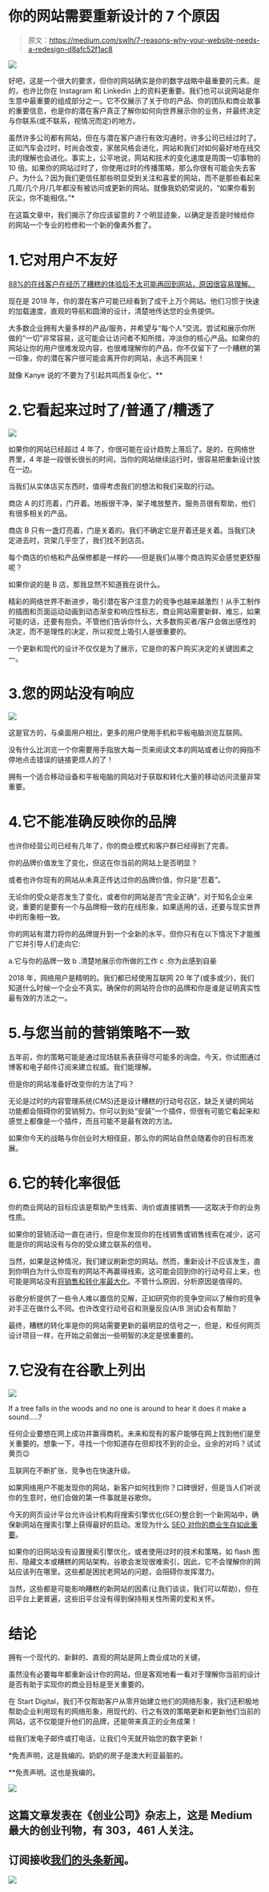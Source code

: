 # 你的网站需要重新设计的 7 个原因

> 原文：<https://medium.com/swlh/7-reasons-why-your-website-needs-a-redesign-d8afc52f1ac8>

![](img/420cb0297245881833b99afb4392ce3f.png)

好吧，这是一个很大的要求，但你的网站确实是你的数字战略中最重要的元素。是的，也许比你在 Instagram 和 Linkedin 上的资料更重要。我们也可以说网站是你生意中最重要的组成部分之一。它不仅展示了关于你的产品、你的团队和商业故事的重要信息，也是你的潜在客户真正了解你如何向世界展示你的业务，并最终决定与你联系(或不联系，视情况而定)的地方。

虽然许多公司都有网站，但在与潜在客户进行有效沟通时，许多公司已经过时了。正如汽车会过时，时尚会改变，家居风格会进化，网站和我们对如何最好地在线交流的理解也会进化。事实上，公平地说，网站和技术的变化速度是周围一切事物的 10 倍。如果你的网站过时了，你使用过时的传播策略，那么你很有可能会失去客户。为什么？因为我们更信任那些明显受到关注和喜爱的网站，而不是那些看起来几周/几个月/几年都没有被访问或更新的网站。就像我奶奶常说的，“如果你看到灰尘，你不能相信。”*

在这篇文章中，我们揭示了你应该留意的 7 个明显迹象，以确定是否是时候给你的网站一个专业的检修和一个新的像素外套了。

# 1.它对用户不友好

[88%的在线客户在经历了糟糕的体验后不太可能再回到网站，原因很容易理解。](https://www.invisionapp.com/blog/statistics-on-user-experience/)

现在是 2018 年，你的潜在客户可能已经看到了成千上万个网站。他们习惯于快速的加载速度，直观的导航和圆滑的设计，清楚地传达您的业务提供。

大多数企业拥有大量多样的产品/服务，并希望与“每个人”交流。尝试和展示你所做的“一切”非常容易，这可能会让访问者不知所措，冲淡你的核心产品。如果你的网站让你的用户很难发现内容，也很难理解你的产品，你不仅留下了一个糟糕的第一印象，你的潜在客户很可能会离开你的网站，永远不再回来！

就像 Kanye 说的‘不要为了引起共鸣而复杂化’。**

# 2.它看起来过时了/普通了/糟透了

![](img/264ca5c35160154d4c81107bfc5577b3.png)

如果你的网站已经超过 4 年了，你很可能在设计趋势上落后了。是的，在网络世界里，4 年是一段很长很长的时间，当你的网站继续运行时，很容易把重新设计放在一边。

当我们从实体店买东西时，值得考虑我们的想法和我们采取的行动。

商店 A 的灯亮着，门开着。地板很干净，架子堆放整齐。服务员很有帮助，他们有很多相关的产品。

商店 B 只有一盏灯亮着，门是关着的。我们不确定它是开着还是关着。当我们决定进去时，货架几乎空了，我们找不到店员。

每个商店的价格和产品保修都是一样的——但是我们从哪个商店购买会感觉更舒服呢？

如果你说的是 B 店，那我显然不知道我在说什么。

精彩的网络世界不断进步，吸引潜在客户注意力的竞争也越来越激烈！从手工制作的插图和页面运动动画到动态渐变和响应性标志，商业网站需要新鲜、难忘，如果可能的话，还要有抱负。不管他们告诉你什么，大多数购买者/客户会做出感性的决定，而不是理性的决定，所以视觉上吸引人是很重要的。

一个更新和现代的设计不仅仅是为了展示，它是你的客户购买决定的关键因素之一。

# 3.您的网站没有响应

![](img/c6c28507ea0cc1e2bf2979aeda4ab7d4.png)

这是官方的，与桌面用户相比，更多的用户使用手机和平板电脑浏览互联网。

没有什么比浏览一个你需要用手指放大每一页来阅读文本的网站或者让你的拇指不停地点击错误的链接更烦人的了！

拥有一个适合移动设备和平板电脑的网站对于获取和转化大量的移动访问流量非常重要。

# 4.它不能准确反映你的品牌

也许你经营公司已经有几年了，你的商业模式和客户群已经得到了完善。

你的品牌价值发生了变化，但这在你当前的网站上是否明显？

或者也许你现有的网站从未真正传达过你的品牌价值，你只是“忍着”。

无论你的受众是否发生了变化，或者你的网站是否“完全正确”，对于知名企业来说，重要的是要有一个与品牌相一致的在线形象，如果适用的话，还要与现实世界中的形象相一致。

你的网站有潜力将你的品牌提升到一个全新的水平，但你只有在以下情况下才能推广它并引导人们走向它:

a.它与你的品牌一致 b .清楚地展示你所做的工作
c .你为此感到自豪

2018 年，网络用户是精明的。我们都已经使用互联网 20 年了(或多或少)，我们知道什么时候一个企业不真实。确保你的网站符合你的品牌和你是谁是证明真实性最有效的方法之一。

# 5.与您当前的营销策略不一致

五年前，你的策略可能是通过现场联系表获得尽可能多的询盘。今天，你试图通过博客和电子邮件订阅来建立权威。我们能理解。

但是你的网站准备好改变你的方法了吗？

无论是过时的内容管理系统(CMS)还是设计糟糕的行动号召区，缺乏关键的网站功能都会阻碍你的营销努力。你可以到处“安装”一个插件，但很有可能它看起来和感觉上都像是一个插件，而且可能不是最有效的方法。

如果你今天的战略与你创业时大相径庭，那么你的网站自然会随着你的目标而发展。

# 6.它的转化率很低

你的商业网站的目标应该是帮助产生线索、询价或直接销售——这取决于你的业务性质。

如果你的营销活动一直在进行，但是你发现你的在线销售或销售线索在减少，这可能是你的网站没有与你的受众建立联系的信号。

当然，如果是这种情况，我们建议刷新您的网站。然而，重新设计不应该发生，直到你明白为什么你现有的网站不再赢得线索。这可能会回到你的行动号召上来，也可能是网站没有[将销售和转化率最大化](https://startdigital.com.au/how-to-structure-your-website-content-for-maximum-sales-conversions/)。不管什么原因，分析原因是值得的。

谷歌分析提供了一些令人难以置信的见解，正如研究你的竞争空间以了解你的竞争对手正在做什么不同。也许改变行动号召和测量反应(A/B 测试)会有帮助？

最终，糟糕的转化率是你的网站需要更新的最明显的信号之一，但是，和任何网页设计项目一样，在开始之前做出一些明智的决定是很重要的。

# 7.它没有在谷歌上列出

![](img/8d9a792c27bdefd71ba9a6abcd6556ca.png)

If a tree falls in the woods and no one is around to hear it does it make a sound…..?

任何企业要想在网上成功并赢得商机，未来和现有的客户能够在网上找到他们是至关重要的。想象一下，寻找一个你知道存在但却找不到的企业。业余的对吗？试试黄页😉

互联网在不断扩张，竞争也在快速升级。

如果网络用户不能发现你的网站，新客户如何找到你？口碑很好，但是当人们听说你的生意时，他们会做的第一件事就是谷歌你。

今天的网页设计平台允许设计机构将搜索引擎优化(SEO)整合到一个新网站中，确保新网站在搜索引擎上获得最好的启动。发现为什么 [SEO 对你的商业生存如此重要](https://startdigital.com.au/why-seo-is-important-to-your-business-survival/)。

如果你的旧网站没有设置搜索引擎优化，或者使用过时的技术和策略，如 flash 图形、隐藏文本或糟糕的网站架构，谷歌会发现很难索引，因此，它不会理解你的网站应该列在哪里。这些都是困扰老网站的问题，会阻碍你发挥潜力。

当然，这些都是可能影响糟糕的新网站的因素(让我们谈谈，我们可以帮助)，但在旧平台上更普遍，这些旧平台没有得到保持相关性所需的爱和关怀。

# 结论

拥有一个现代的、新鲜的、直观的网站是网上商业成功的关键。

虽然没有必要每年都重新设计你的网站，但是客观地看一看对于理解你当前的设计是否有助于实现你的商业目标是至关重要的。

在 Start Digital，我们不仅帮助客户从零开始建立他们的网络形象，我们还积极地帮助企业利用现有的网络形象，用现代的、行之有效的策略更新和更新他们当前的网站，这不仅能提升他们的品牌，还能带来真正的业务成果！

给我们发电子邮件或打电话，让我们今天就开始您的数字更新！

*免责声明，这是我编的。奶奶的房子是澳大利亚最脏的。

**免责声明。这也是我编的。

![](img/731acf26f5d44fdc58d99a6388fe935d.png)

## 这篇文章发表在《创业公司》杂志上，这是 Medium 最大的创业刊物，有 303，461 人关注。

## 订阅接收[我们的头条新闻](http://growthsupply.com/the-startup-newsletter/)。

![](img/731acf26f5d44fdc58d99a6388fe935d.png)
